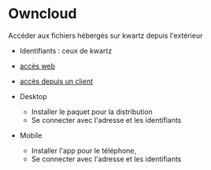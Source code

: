 # Owncloud

Accéder aux fichiers hébergés sur kwartz depuis l'extérieur

* Identifiants : ceux de kwartz
* [accès web](https://lyceedesflandres.ddns.net:8443/owncloud/)
* [accès depuis un client](https://lyceedesflandres.ddns.net/owncloud)

* Desktop

    - Installer le paquet pour la distribution
    - Se connecter avec l'adresse et les identifiants

* Mobile

    - Installer l'app pour le téléphone,
    - Se connecter avec l'adresse et les identifiants

